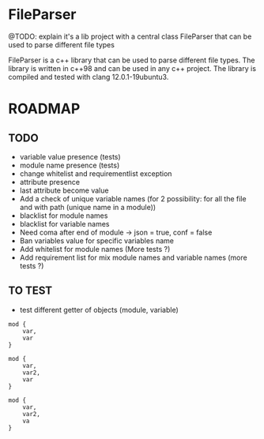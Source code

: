# FileParser
@TODO: explain it's a lib project with a central class FileParser that can be used to parse different file types

FileParser is a c++ library that can be used to parse different file types. The library is written in c++98 and can be used in any c++ project. The library is compiled and tested with clang 12.0.1-19ubuntu3.

# ROADMAP
## TODO
- variable value presence (tests)
- module name presence (tests)
- change whitelist and requirementlist exception
- attribute presence
- last attribute become value
- Add a check of unique variable names (for 2 possibility: for all the file and with path (unique name in a module))
- blacklist for module names
- blacklist for variable names
- Need coma after end of module -> json = true, conf = false
- Ban variables value for specific variables name
- Add whitelist for module names (More tests ?)
- Add requirement list for mix module names and variable names (more tests ?)

## TO TEST
- test different getter of objects (module, variable)
``` unique variable names
mod {
	var,
	var
}
```
``` unique variable names
mod {
	var,
	var2,
	var
}
```
``` FAKE: unique variable names
mod {
	var,
	var2,
	va
}
```
